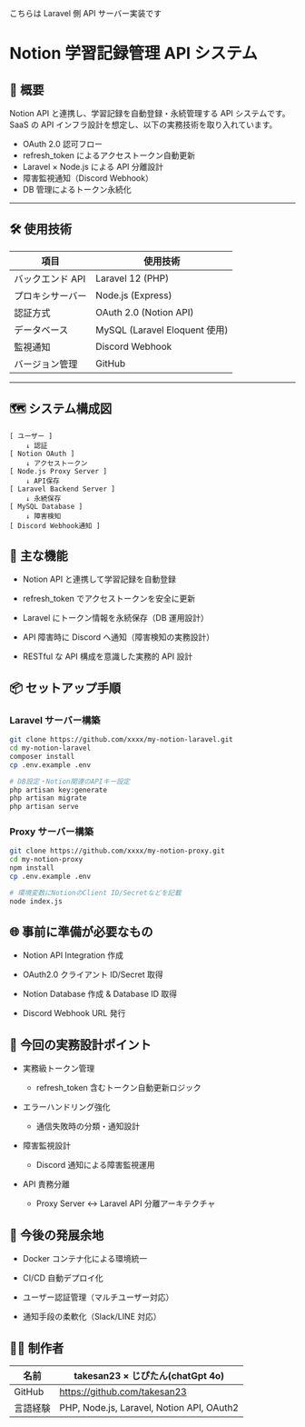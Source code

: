 こちらは Laravel 側 API サーバー実装です

# Notion 学習記録管理 API システム

## 📌 概要

Notion API と連携し、学習記録を自動登録・永続管理する API システムです。  
SaaS の API インフラ設計を想定し、以下の実務技術を取り入れています。

-   OAuth 2.0 認可フロー
-   refresh_token によるアクセストークン自動更新
-   Laravel × Node.js による API 分離設計
-   障害監視通知（Discord Webhook）
-   DB 管理によるトークン永続化

---

## 🛠 使用技術

| 項目             | 使用技術                      |
| ---------------- | ----------------------------- |
| バックエンド API | Laravel 12 (PHP)              |
| プロキシサーバー | Node.js (Express)             |
| 認証方式         | OAuth 2.0 (Notion API)        |
| データベース     | MySQL (Laravel Eloquent 使用) |
| 監視通知         | Discord Webhook               |
| バージョン管理   | GitHub                        |

---

## 🗺 システム構成図

```plaintext
[ ユーザー ]
    ↓ 認証
[ Notion OAuth ]
    ↓ アクセストークン
[ Node.js Proxy Server ]
    ↓ API保存
[ Laravel Backend Server ]
    ↓ 永続保存
[ MySQL Database ]
    ↓ 障害検知
[ Discord Webhook通知 ]
```

## 🚀 主な機能

-   Notion API と連携して学習記録を自動登録

-   refresh_token でアクセストークンを安全に更新

-   Laravel にトークン情報を永続保存（DB 運用設計）

-   API 障害時に Discord へ通知（障害検知の実務設計）

-   RESTful な API 構成を意識した実務的 API 設計

## 📦 セットアップ手順

### Laravel サーバー構築

```bash
git clone https://github.com/xxxx/my-notion-laravel.git
cd my-notion-laravel
composer install
cp .env.example .env

# DB設定・Notion関連のAPIキー設定
php artisan key:generate
php artisan migrate
php artisan serve
```

### Proxy サーバー構築

```bash
git clone https://github.com/xxxx/my-notion-proxy.git
cd my-notion-proxy
npm install
cp .env.example .env

# 環境変数にNotionのClient ID/Secretなどを記載
node index.js
```

## 🌐 事前に準備が必要なもの

-   Notion API Integration 作成

-   OAuth2.0 クライアント ID/Secret 取得

-   Notion Database 作成 & Database ID 取得

-   Discord Webhook URL 発行

## 🎯 今回の実務設計ポイント

-   実務級トークン管理

    -   refresh_token 含むトークン自動更新ロジック

-   エラーハンドリング強化

    -   通信失敗時の分類・通知設計

-   障害監視設計

    -   Discord 通知による障害監視運用

-   API 責務分離
    -   Proxy Server ↔ Laravel API 分離アーキテクチャ

## 🚀 今後の発展余地

-   Docker コンテナ化による環境統一

-   CI/CD 自動デプロイ化

-   ユーザー認証管理（マルチユーザー対応）

-   通知手段の柔軟化（Slack/LINE 対応）

## 👩‍💻 制作者

| 名前     | takesan23 × じぴたん(chatGpt 4o)          |
| -------- | ----------------------------------------- |
| GitHub   | https://github.com/takesan23              |
| 言語経験 | PHP, Node.js, Laravel, Notion API, OAuth2 |
